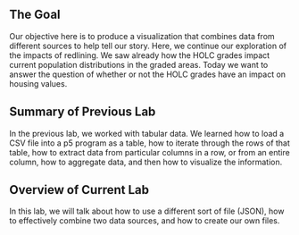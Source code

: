 The Goal
--------

Our objective here is to produce a visualization that combines data from different sources to help tell our story. Here, we continue our exploration of the impacts of redlining. We saw already how the HOLC grades impact current population distributions in the graded areas. Today we want to answer the question of whether or not the HOLC grades have an impact on housing values. 

## Summary of Previous Lab

In the previous lab, we worked with tabular data. We learned how to load a CSV file into a p5 program as a table, how to iterate through the rows of that table, how to extract data from particular columns in a row, or from an entire column, how to aggregate data, and then how to visualize the information.

## Overview of Current Lab

In this lab, we will talk about how to use a different sort of file (JSON), how to effectively combine two data sources, and how to create our own files. 